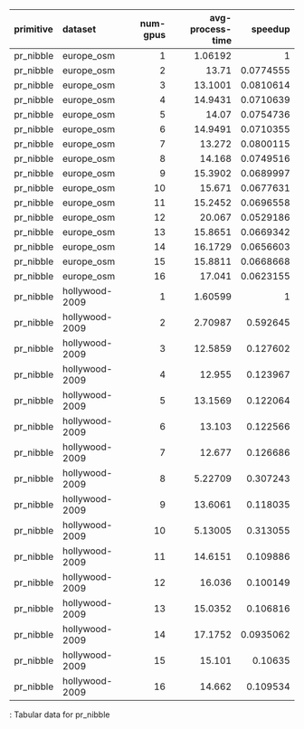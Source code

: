 | primitive   | dataset        |   num-gpus |   avg-process-time |   speedup |
|:------------|:---------------|-----------:|-------------------:|----------:|
| pr_nibble   | europe_osm     |          1 |            1.06192 | 1         |
| pr_nibble   | europe_osm     |          2 |           13.71    | 0.0774555 |
| pr_nibble   | europe_osm     |          3 |           13.1001  | 0.0810614 |
| pr_nibble   | europe_osm     |          4 |           14.9431  | 0.0710639 |
| pr_nibble   | europe_osm     |          5 |           14.07    | 0.0754736 |
| pr_nibble   | europe_osm     |          6 |           14.9491  | 0.0710355 |
| pr_nibble   | europe_osm     |          7 |           13.272   | 0.0800115 |
| pr_nibble   | europe_osm     |          8 |           14.168   | 0.0749516 |
| pr_nibble   | europe_osm     |          9 |           15.3902  | 0.0689997 |
| pr_nibble   | europe_osm     |         10 |           15.671   | 0.0677631 |
| pr_nibble   | europe_osm     |         11 |           15.2452  | 0.0696558 |
| pr_nibble   | europe_osm     |         12 |           20.067   | 0.0529186 |
| pr_nibble   | europe_osm     |         13 |           15.8651  | 0.0669342 |
| pr_nibble   | europe_osm     |         14 |           16.1729  | 0.0656603 |
| pr_nibble   | europe_osm     |         15 |           15.8811  | 0.0668668 |
| pr_nibble   | europe_osm     |         16 |           17.041   | 0.0623155 |
| pr_nibble   | hollywood-2009 |          1 |            1.60599 | 1         |
| pr_nibble   | hollywood-2009 |          2 |            2.70987 | 0.592645  |
| pr_nibble   | hollywood-2009 |          3 |           12.5859  | 0.127602  |
| pr_nibble   | hollywood-2009 |          4 |           12.955   | 0.123967  |
| pr_nibble   | hollywood-2009 |          5 |           13.1569  | 0.122064  |
| pr_nibble   | hollywood-2009 |          6 |           13.103   | 0.122566  |
| pr_nibble   | hollywood-2009 |          7 |           12.677   | 0.126686  |
| pr_nibble   | hollywood-2009 |          8 |            5.22709 | 0.307243  |
| pr_nibble   | hollywood-2009 |          9 |           13.6061  | 0.118035  |
| pr_nibble   | hollywood-2009 |         10 |            5.13005 | 0.313055  |
| pr_nibble   | hollywood-2009 |         11 |           14.6151  | 0.109886  |
| pr_nibble   | hollywood-2009 |         12 |           16.036   | 0.100149  |
| pr_nibble   | hollywood-2009 |         13 |           15.0352  | 0.106816  |
| pr_nibble   | hollywood-2009 |         14 |           17.1752  | 0.0935062 |
| pr_nibble   | hollywood-2009 |         15 |           15.101   | 0.10635   |
| pr_nibble   | hollywood-2009 |         16 |           14.662   | 0.109534  |

: Tabular data for pr_nibble